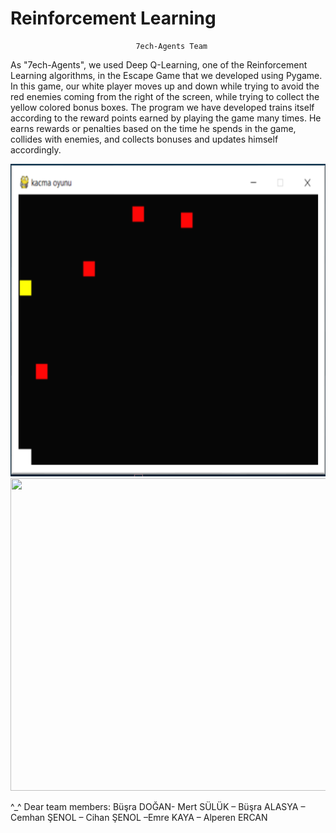 # Reinforcement Learning
								7ech-Agents Team
								
								
As "7ech-Agents", we used Deep Q-Learning, one of the Reinforcement Learning algorithms, in the Escape Game that we developed using Pygame. In this game, our white player moves up and down while trying to avoid the red enemies coming from the right of the screen, while trying to collect the yellow colored bonus boxes. The program we have developed trains itself according to the reward points earned by playing the game many times. He earns rewards or penalties based on the time he spends in the game, collides with enemies, and collects bonuses and updates himself accordingly.

<img src="https://github.com/BusraaDGN/ReinforcementLearning/blob/main/window.png" width="600" height="500">

<img src="https://github.com/BusraaDGN/ReinforcementLearning/blob/main/flowcahart.png" width="600" height="500">

^_^ Dear team members: Büşra DOĞAN- Mert SÜLÜK – Büşra ALASYA –  Cemhan ŞENOL – Cihan ŞENOL –Emre KAYA – Alperen ERCAN

